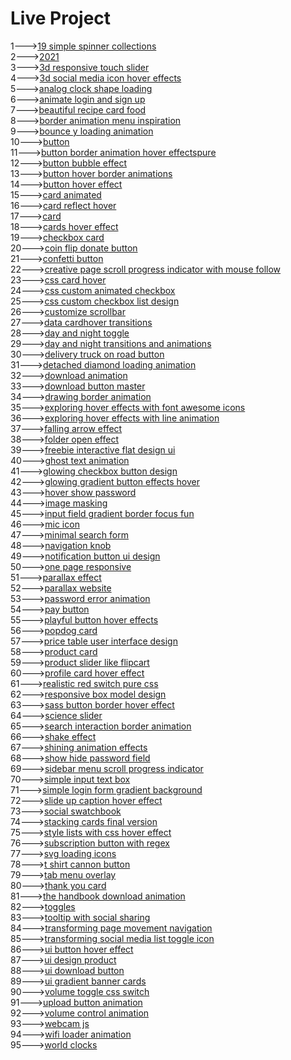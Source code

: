 <h1>Live Project</h1>
1---><a href="https://hawanbeats.github.io/html-css-js/19%20simple%20spinner%20collections/">19 simple spinner collections</a>
<br>
2---><a href="https://hawanbeats.github.io/html-css-js/2021/">2021</a>
<br>
3---><a href="https://hawanbeats.github.io/html-css-js/3d%20responsive%20touch%20slider/">3d responsive touch slider</a>
<br>
4---><a href="https://hawanbeats.github.io/html-css-js/3d%20social%20media%20icon%20hover%20effects/">3d social media icon hover effects</a>
<br>
5---><a href="https://hawanbeats.github.io/html-css-js/analog%20clock%20shape%20loading/">analog clock shape loading</a>
<br>
6---><a href="https://hawanbeats.github.io/html-css-js/animate%20login%20and%20sign%20up/">animate login and sign up</a>
<br>
7---><a href="https://hawanbeats.github.io/html-css-js/beatiful%20recipe%20card%20food/">beautiful recipe card food</a>
<br>
8---><a href="https://hawanbeats.github.io/html-css-js/border%20animation%20menu%20inspiration/">border animation menu inspiration</a>
<br>
9---><a href="https://hawanbeats.github.io/html-css-js/bounce%20y%20loading%20animation/">bounce y loading animation</a>
<br>
10---><a href="https://hawanbeats.github.io/html-css-js/button/">button</a>
<br>
11---><a href="https://hawanbeats.github.io/html-css-js/button%20border%20animation%20on%20hover%20effectspure/">button border animation hover effectspure</a>
<br>
12---><a href="https://hawanbeats.github.io/html-css-js/button%20bubble%20effect/">button bubble effect</a>
<br>
13---><a href="https://hawanbeats.github.io/html-css-js/button%20hover%20border%20animations/">button hover border animations</a>
<br>
14---><a href="https://hawanbeats.github.io/html-css-js/button%20hover%20effect/">button hover effect</a>
<br>
15---><a href="https://hawanbeats.github.io/html-css-js/card%20animated/">card animated</a>
<br>
16---><a href="https://hawanbeats.github.io/html-css-js/card%20reflect%20hover/">card reflect hover</a>
<br>
17---><a href="https://hawanbeats.github.io/html-css-js/card/">card</a>
<br>
18---><a href="https://hawanbeats.github.io/html-css-js/cards%20hover%20effect/">cards hover effect</a>
<br>
19---><a href="https://hawanbeats.github.io/html-css-js/checkbox%20card/">checkbox card</a>
<br>
20---><a href="https://hawanbeats.github.io/html-css-js/coin%20flip%20donate%20button/">coin flip donate button</a>
<br>
21---><a href="https://hawanbeats.github.io/html-css-js/confetti%20button/">confetti button</a>
<br>
22---><a href="https://hawanbeats.github.io/html-css-js/creative%20page%20scroll%20progress%20indicator%20with%20mouse%20follow/">creative page scroll progress indicator with mouse follow</a>
<br>
23---><a href="https://hawanbeats.github.io/html-css-js/css%20card%20hover/">css card hover</a>
<br>
24---><a href="https://hawanbeats.github.io/html-css-js/css%20custom%20animated%20checkbox/">css custom animated checkbox</a>
<br>
25---><a href="https://hawanbeats.github.io/html-css-js/css%20custom%20checkbox%20list%20design/">css custom checkbox list design</a>
<br>
26---><a href="https://hawanbeats.github.io/html-css-js/customize%20scrollbar/">customize scrollbar</a>
<br>
27---><a href="https://hawanbeats.github.io/html-css-js/data%20cardhover%20transitions/">data cardhover transitions</a>
<br>
28---><a href="https://hawanbeats.github.io/html-css-js/day%20and%20night%20toggle/">day and night toggle</a>
<br>
29---><a href="https://hawanbeats.github.io/html-css-js/day%20and%20night%20transitions%20and%20animations/">day and night transitions and animations</a>
<br>
30---><a href="https://hawanbeats.github.io/html-css-js/delivery%20truck%20on%20road%20button/">delivery truck on road button</a>
<br>
31---><a href="https://hawanbeats.github.io/html-css-js/detached%20diamond%20loading%20animation/">detached diamond loading animation</a>
<br>
32---><a href="https://hawanbeats.github.io/html-css-js/download%20animation/">download animation</a>
<br>
33---><a href="https://hawanbeats.github.io/html-css-js/download-button-master/">download button master</a>
<br>
34---><a href="https://hawanbeats.github.io/html-css-js/drawing%20border%20animation/">drawing border animation</a>
<br>
35---><a href="https://hawanbeats.github.io/html-css-js/exploring%20hover%20effects%20with%20font%20awesome%20icons/">exploring hover effects with font awesome icons</a>
<br>
36---><a href="https://hawanbeats.github.io/html-css-js/exploring%20hover%20effects%20with%20line%20animation/">exploring hover effects with line animation</a>
<br>
37---><a href="https://hawanbeats.github.io/html-css-js/falling%20arrow%20effect/">falling arrow effect</a>
<br>
38---><a href="https://hawanbeats.github.io/html-css-js/folder%20open%20effect/">folder open effect</a>
<br>
39---><a href="https://hawanbeats.github.io/html-css-js/freebie%20interactive%20flat%20design%20ui/">freebie interactive flat design ui</a>
<br>
40---><a href="https://hawanbeats.github.io/html-css-js/ghost%20text%20animation/">ghost text animation</a>
<br>
41---><a href="https://hawanbeats.github.io/html-css-js/glowing%20checkbox%20button%20design/">glowing checkbox button design</a>
<br>
42---><a href="https://hawanbeats.github.io/html-css-js/glowing%20gradient%20button%20effects%20on%20hover/">glowing gradient button effects hover</a>
<br>
43---><a href="https://hawanbeats.github.io/html-css-js/hover%20show%20password/">hover show password</a>
<br>
44---><a href="https://hawanbeats.github.io/html-css-js/image%20masking/">image masking</a>
<br>
45---><a href="https://hawanbeats.github.io/html-css-js/input%20field%20gradient%20border%20focus%20fun/">input field gradient border focus fun</a>
<br>
46---><a href="https://hawanbeats.github.io/html-css-js/mic%20icon/">mic icon</a>
<br>
47---><a href="https://hawanbeats.github.io/html-css-js/minimal%20search%20form/">minimal search form</a>
<br>
48---><a href="https://hawanbeats.github.io/html-css-js/navigation%20knob/">navigation knob</a>
<br>
49---><a href="https://hawanbeats.github.io/html-css-js/notification%20button%20ui%20design/">notification button ui design</a>
<br>
50---><a href="https://hawanbeats.github.io/html-css-js/one%20page%20responsive/">one page responsive</a>
<br>
51---><a href="https://hawanbeats.github.io/html-css-js/parallax%20effect/">parallax effect</a>
<br>
52---><a href="https://hawanbeats.github.io/html-css-js/parallax%20website/">parallax website</a>
<br>
53---><a href="https://hawanbeats.github.io/html-css-js/password%20error%20animation/">password error animation</a>
<br>
54---><a href="https://hawanbeats.github.io/html-css-js/pay%20button/">pay button</a>
<br>
55---><a href="https://hawanbeats.github.io/html-css-js/playful%20button%20hover%20effects/">playful button hover effects</a>
<br>
56---><a href="https://hawanbeats.github.io/html-css-js/popdog%20card/">popdog card</a>
<br>
57---><a href="https://hawanbeats.github.io/html-css-js/price%20table%20user%20interface%20design/">price table user interface design</a>
<br>
58---><a href="https://hawanbeats.github.io/html-css-js/product%20card/">product card</a>
<br>
59---><a href="https://hawanbeats.github.io/html-css-js/product%20slider%20like%20flipcart/">product slider like flipcart</a>
<br>
60---><a href="https://hawanbeats.github.io/html-css-js/profile%20card%20hover%20effect/">profile card hover effect</a>
<br>
61---><a href="https://hawanbeats.github.io/html-css-js/realistic%20red%20switch%20pure%20css/">realistic red switch pure css</a>
<br>
62---><a href="https://hawanbeats.github.io/html-css-js/responsive%20box%20model%20design/">responsive box model design</a>
<br>
63---><a href="https://hawanbeats.github.io/html-css-js/sass%20button%20border%20hover%20effect/">sass button border hover effect</a>
<br>
64---><a href="https://hawanbeats.github.io/html-css-js/science%20slider/">science slider</a>
<br>
65---><a href="https://hawanbeats.github.io/html-css-js/search%20interaction%20border%20animation/">search interaction border animation</a>
<br>
66---><a href="https://hawanbeats.github.io/html-css-js/shake%20effect/">shake effect</a>
<br>
67---><a href="https://hawanbeats.github.io/html-css-js/shining%20text%20animation%20effects/">shining animation effects</a>
<br>
68---><a href="https://hawanbeats.github.io/html-css-js/show%20hide%20password%20field/">show hide password field</a>
<br>
69---><a href="https://hawanbeats.github.io/html-css-js/sidebar%20menu%20scroll%20progress%20indicator/">sidebar menu scroll progress indicator</a>
<br>
70---><a href="https://hawanbeats.github.io/html-css-js/simple%20input%20text%20box/">simple input text box</a>
<br>
71---><a href="https://hawanbeats.github.io/html-css-js/simple%20login%20form%20gradient%20background/">simple login form gradient background</a>
<br>
72---><a href="https://hawanbeats.github.io/html-css-js/slide%20up%20caption%20hover%20effect/">slide up caption hover effect</a>
<br>
73---><a href="https://hawanbeats.github.io/html-css-js/social%20swatchbook/">social swatchbook</a>
<br>
74---><a href="https://hawanbeats.github.io/html-css-js/stacking%20cards%20final%20version/">stacking cards final version</a>
<br>
75---><a href="https://hawanbeats.github.io/html-css-js/style%20lists%20with%20css%20hover%20effect/">style lists with css hover effect</a>
<br> 
76---><a href="https://hawanbeats.github.io/html-css-js/subscription%20button%20with%20regex/">subscription button with regex</a>
<br>
77---><a href="https://hawanbeats.github.io/html-css-js/svg%20loading%20icons/">svg loading icons</a>
<br>
78---><a href="https://hawanbeats.github.io/html-css-js/t%20shirt%20cannon%20button/">t shirt cannon button</a>
<br>
79---><a href="https://hawanbeats.github.io/html-css-js/tab%20menu%20overlay/">tab menu overlay</a>
<br>
80---><a href="https://hawanbeats.github.io/html-css-js/thank%20you%20card/">thank you card</a>
<br>
81---><a href="https://hawanbeats.github.io/html-css-js/the%20handbook%20download%20animation/">the handbook download animation</a>
<br>
82---><a href="https://hawanbeats.github.io/html-css-js/toggles/">toggles</a>
<br>
83---><a href="https://hawanbeats.github.io/html-css-js/tooltip%20with%20social%20sharing/">tooltip with social sharing</a>
<br>
84---><a href="https://hawanbeats.github.io/html-css-js/transforming%20page%20movement%20navigation/">transforming page movement navigation</a>
<br>
85---><a href="https://hawanbeats.github.io/html-css-js/transforming%20social%20media%20list%20toggle%20icon/">transforming social media list toggle icon</a>
<br>
86---><a href="https://hawanbeats.github.io/html-css-js/ui%20button%20hover%20effect/">ui button hover effect</a>
<br>
87---><a href="https://hawanbeats.github.io/html-css-js/ui%20design%20product/">ui design product</a>
<br>
88---><a href="https://hawanbeats.github.io/html-css-js/ui%20download%20button/">ui download button</a>
<br>
89---><a href="https://hawanbeats.github.io/html-css-js/ui%20gradient%20banner%20cards/">ui gradient banner cards</a>
<br>
90---><a href="https://hawanbeats.github.io/html-css-js/volume%20toggle%20css%20switch/">volume toggle css switch</a>
<br>
91---><a href="https://hawanbeats.github.io/html-css-js/upload%20button%20animation/">upload button animation</a>
<br>
92---><a href="https://hawanbeats.github.io/html-css-js/volume%20control%20animation/">volume control animation</a>
<br>
93---><a href="https://hawanbeats.github.io/html-css-js/webcam%20js/">webcam js</a>
<br>
94---><a href="https://hawanbeats.github.io/html-css-js/wifi%20loader%20animation/">wifi loader animation</a>
<br>
95---><a href="https://hawanbeats.github.io/html-css-js/world%20clocks/">world clocks</a>
